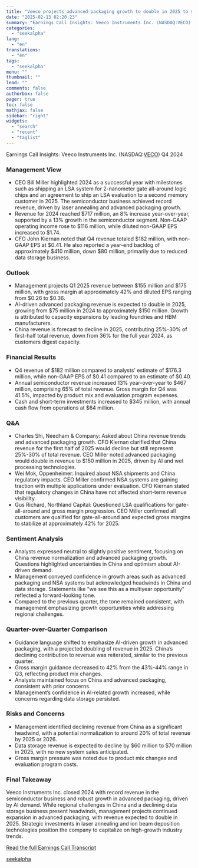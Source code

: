 ```yaml
---
title: "Veeco projects advanced packaging growth to double in 2025 to $150M supported by AI demand"
date: "2025-02-13 02:20:23"
summary: "Earnings Call Insights: Veeco Instruments Inc. (NASDAQ:VECO) Q4 2024 Management View CEO Bill Miller highlighted 2024 as a successful year with milestones such as shipping an LSA system for 2-nanometer gate all-around logic chips and an agreement to ship an LSA evaluation to a second memory customer in 2025. The..."
categories:
  - "seekalpha"
lang:
  - "en"
translations:
  - "en"
tags:
  - "seekalpha"
menu: ""
thumbnail: ""
lead: ""
comments: false
authorbox: false
pager: true
toc: false
mathjax: false
sidebar: "right"
widgets:
  - "search"
  - "recent"
  - "taglist"
---
```


Earnings Call Insights: Veeco Instruments Inc. (NASDAQ:[VECO](https://seekingalpha.com/symbol/VECO "Veeco Instruments Inc.")) Q4 2024

### Management View

* CEO Bill Miller highlighted 2024 as a successful year with milestones such as shipping an LSA system for 2-nanometer gate all-around logic chips and an agreement to ship an LSA evaluation to a second memory customer in 2025. The semiconductor business achieved record revenue, driven by laser annealing and advanced packaging growth.
* Revenue for 2024 reached $717 million, an 8% increase year-over-year, supported by a 13% growth in the semiconductor segment. Non-GAAP operating income rose to $116 million, while diluted non-GAAP EPS increased to $1.74.
* CFO John Kiernan noted that Q4 revenue totaled $182 million, with non-GAAP EPS at $0.41. He also reported a year-end backlog of approximately $410 million, down $80 million, primarily due to reduced data storage business.

### Outlook

* Management projects Q1 2025 revenue between $155 million and $175 million, with gross margin at approximately 42% and diluted EPS ranging from $0.26 to $0.36.
* AI-driven advanced packaging revenue is expected to double in 2025, growing from $75 million in 2024 to approximately $150 million. Growth is attributed to capacity expansions by leading foundries and HBM manufacturers.
* China revenue is forecast to decline in 2025, contributing 25%-30% of first-half total revenue, down from 36% for the full year 2024, as customers digest capacity.

### Financial Results

* Q4 revenue of $182 million compared to analysts' estimate of $176.3 million, while non-GAAP EPS of $0.41 compared to an estimate of $0.40.
* Annual semiconductor revenue increased 13% year-over-year to $467 million, comprising 65% of total revenue. Gross margin for Q4 was 41.5%, impacted by product mix and evaluation program expenses.
* Cash and short-term investments increased to $345 million, with annual cash flow from operations at $64 million.

### Q&A

* Charles Shi, Needham & Company: Asked about China revenue trends and advanced packaging growth. CFO Kiernan clarified that China revenue for the first half of 2025 would decline but still represent 25%-30% of total revenue. CEO Miller noted advanced packaging would double in revenue to $150 million in 2025, driven by AI and wet processing technologies.
* Wei Mok, Oppenheimer: Inquired about NSA shipments and China regulatory impacts. CEO Miller confirmed NSA systems are gaining traction with multiple applications under evaluation. CFO Kiernan stated that regulatory changes in China have not affected short-term revenue visibility.
* Gus Richard, Northland Capital: Questioned LSA qualifications for gate-all-around and gross margin progression. CEO Miller confirmed all customers are qualified for gate-all-around and expected gross margins to stabilize at approximately 42% for 2025.

### Sentiment Analysis

* Analysts expressed neutral to slightly positive sentiment, focusing on China revenue normalization and advanced packaging growth. Questions highlighted uncertainties in China and optimism about AI-driven demand.
* Management conveyed confidence in growth areas such as advanced packaging and NSA systems but acknowledged headwinds in China and data storage. Statements like "we see this as a multiyear opportunity" reflected a forward-looking tone.
* Compared to the previous quarter, the tone remained consistent, with management emphasizing growth opportunities while addressing regional challenges.

### Quarter-over-Quarter Comparison

* Guidance language shifted to emphasize AI-driven growth in advanced packaging, with a projected doubling of revenue in 2025. China’s declining contribution to revenue was reiterated, similar to the previous quarter.
* Gross margin guidance decreased to 42% from the 43%-44% range in Q3, reflecting product mix changes.
* Analysts maintained focus on China and advanced packaging, consistent with prior concerns.
* Management’s confidence in AI-related growth increased, while concerns regarding data storage persisted.

### Risks and Concerns

* Management identified declining revenue from China as a significant headwind, with a potential normalization to around 20% of total revenue by 2025 or 2026.
* Data storage revenue is expected to decline by $60 million to $70 million in 2025, with no new system sales anticipated.
* Gross margin pressure was noted due to product mix changes and evaluation program costs.

### Final Takeaway

Veeco Instruments Inc. closed 2024 with record revenue in the semiconductor business and robust growth in advanced packaging, driven by AI demand. While regional challenges in China and a declining data storage business present headwinds, management projects continued expansion in advanced packaging, with revenue expected to double in 2025. Strategic investments in laser annealing and ion beam deposition technologies position the company to capitalize on high-growth industry trends.

[Read the full Earnings Call Transcript](https://seekingalpha.com/symbol/VECO/earnings/transcripts)

[seekalpha](https://seekingalpha.com/news/4407370-veeco-projects-advanced-packaging-growth-to-double-in-2025-to-150m-supported-by-ai-demand)
